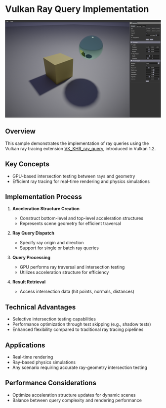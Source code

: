 # Vulkan Ray Query Implementation

![Ray Query Visualization](docs/ray_query.png)

## Overview

This sample demonstrates the implementation of ray queries using the Vulkan ray tracing extension [VK_KHR_ray_query](https://registry.khronos.org/vulkan/specs/1.3-extensions/man/html/VK_KHR_ray_query.html), introduced in Vulkan 1.2.

## Key Concepts

- GPU-based intersection testing between rays and geometry
- Efficient ray tracing for real-time rendering and physics simulations

## Implementation Process

1. **Acceleration Structure Creation**
   - Construct bottom-level and top-level acceleration structures
   - Represents scene geometry for efficient traversal

2. **Ray Query Dispatch**
   - Specify ray origin and direction
   - Support for single or batch ray queries

3. **Query Processing**
   - GPU performs ray traversal and intersection testing
   - Utilizes acceleration structure for efficiency

4. **Result Retrieval**
   - Access intersection data (hit points, normals, distances)

## Technical Advantages

- Selective intersection testing capabilities
- Performance optimization through test skipping (e.g., shadow tests)
- Enhanced flexibility compared to traditional ray tracing pipelines

## Applications

- Real-time rendering
- Ray-based physics simulations
- Any scenario requiring accurate ray-geometry intersection testing

## Performance Considerations

- Optimize acceleration structure updates for dynamic scenes
- Balance between query complexity and rendering performance
